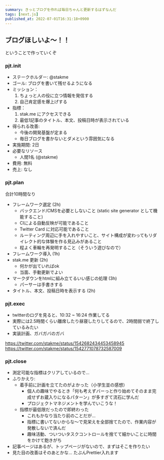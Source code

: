 ```yaml
---
summary: きっとブログを作れば毎日ちゃんと更新するはずなんだ
tags: [next.js]
published_at: 2022-07-01T16:31:18+0900
---
```

## ブログほしいよ〜！！

ということで作っていくぞ

### pjt.init

- ステークホルダー: @stakme
- ゴール: ブログを書いて残せるようになる
- ミッション：
    1. ちょっと人の役に立つ情報を発信する
    2. 自己肯定感を爆上げする
- 指標：
    1. stak.me にアクセスできる
    2. 最低1記事のタイトル、本文、投稿日時が表示されている
- 得られる改善:
    - 今後の開発基盤が定まる
    - 毎日ブログを書かないとダメという雰囲気になる
- 実施期間: 2日
- 必要なリソース
    - 人間1名 (@stakme)
- 費用: 無料
- 売上: なし

### pjt.plan

合計10時間なり

- フレームワーク選定 (2h)
    - バックエンド/CMSを必要としないこと (static site generator として機能すること)
    - CIによる自動反映が可能であること
    - Twitter Card に対応可能であること
    - ルーティング周辺に手を入れやすいこと、サイト構成が変わってもリダイレクト的な体験を作る見込みがあること
    - 程よく車輪を再発明すること（そういう遊びなので）
- フレームワーク導入 (1h)
- stak.me 更新 (2h)
    - 何かが出ていればok
    - 当面、手動更新でよい
- マークダウンをhtmlに組み立てるいい感じの処理 (3h)
    - パーサーは手書きする
- タイトル、本文、投稿日時を表示する (2h)


### pjt.exec

- twitterのログを見ると、10:32 ~ 16:24 作業してる
- 実際には2.5時間くらい離席したり昼寝したりしてるので、2時間弱で終了しているみたい
- 実装計画、ガバガバのガバ

https://twitter.com/stakme/status/1542682434453458945
https://twitter.com/stakme/status/1542771078732587009

### pjt.close

- 測定可能な指標はクリアしているので…
- ふりかえり:
    - 着手前に計画を立てたのがよかった（小学生並の感想）
        - 個人の趣味でやるとき「何も考えずバーっと作り始めてそのまま完成せずお蔵入りになるパターン」が多すぎて流石に学んだ
        - プロジェクトマネジメントを学んでいこうな！
    - 指標が最低限だったので即終わった
        - これもかなり当たり前のことだが…
        - 指標に書いてないからな〜で見栄えを全部捨てたので、作業内容が発散しないで済んだ
        - 趣味活動、ついついタスクコントロールを捨てて細かいことに時間をかけて飽きがち
- 記事ページはあるが、トップページがないので、まずはそこを作りたい
- 見た目の改善はそのあとかな… たぶんPrettier入れます
